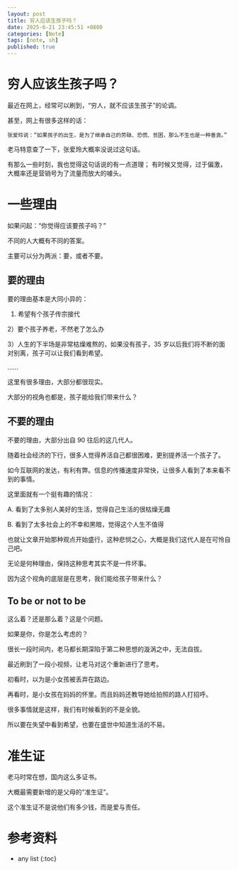 ```yaml
---
layout: post
title: 穷人应该生孩子吗？
date: 2025-6-21 23:45:51 +0800
categories: [Note]
tags: [note, sh]
published: true
---
```


# 穷人应该生孩子吗？

最近在网上，经常可以刷到，“穷人，就不应该生孩子”的论调。

甚至，网上有很多这样的话：

```
张爱玲说：“如果孩子的出生，是为了继承自己的劳碌、恐慌、贫困，那么不生也是一种善良。”
```

老马特意查了一下，张爱玲大概率没说过这句话。

有那么一些时刻，我也觉得这句话说的有一点道理； 有时候又觉得，过于偏激，大概率还是营销号为了流量而放大的噱头。

# 一些理由

如果问起：“你觉得应该要孩子吗？”

不同的人大概有不同的答案。

主要可以分为两派：要，或者不要。

## 要的理由

要的理由基本是大同小异的：

1) 希望有个孩子传宗接代

2）要个孩子养老，不然老了怎么办

3）人生的下半场是非常枯燥难熬的，如果没有孩子，35 岁以后我们将不断的面对别离，孩子可以让我们看到希望。

......

这里有很多理由，大部分都很现实。

大部分的视角也都是，孩子能给我们带来什么？

## 不要的理由

不要的理由，大部分出自 90 往后的这几代人。

随着社会经济的下行，很多人觉得养活自己都很困难，更别提养活一个孩子了。

如今互联网的发达，有利有弊。信息的传播速度非常快，让很多人看到了本来看不到的事情。

这里面就有一个挺有趣的情况：

A. 看到了太多别人美好的生活，觉得自己生活的很枯燥无趣

B. 看到了太多社会上的不幸和黑暗，觉得这个人生不值得

也就让文章开始那种观点开始盛行，这种悲悯之心，大概是我们这代人是在可怜自己吧。

无论是何种理由，保持这种思考其实不是一件坏事。

因为这个视角的底层是在思考，我们能给孩子带来什么？

## To be or not to be

这么着？还是那么着？这是个问题。

如果是你，你是怎么考虑的？

很长一段时间内，老马都长期深陷于第二种思想的漩涡之中，无法自拔。

最近刷到了一段小视频，让老马对这个重新进行了思考。

初看时，以为是小女孩被丢弃在路边。

再看时，是小女孩在妈妈的怀里。而且妈妈还教导她给拍照的路人打招呼。

很多事情就是这样，我们有时候看到的不是全貌。

所以要在失望中看到希望，也要在盛世中知道生活的不易。

# 准生证

老马时常在想，国内这么多证书。

大概最需要新增的是父母的“准生证”。

这个准生证不是说他们有多少钱，而是爱与责任。



# 参考资料

* any list
{:toc}  